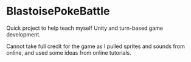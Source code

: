 # BlastoisePokeBattle
Quick project to help teach myself Unity and turn-based game development.

Cannot take full credit for the game as I pulled sprites and sounds from online, and used some ideas from online tutorials.
